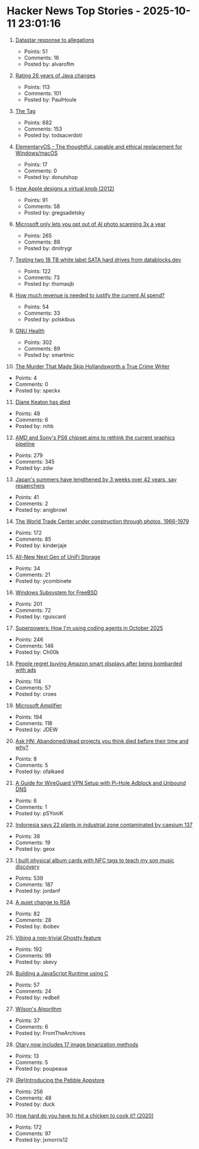 # Hacker News Top Stories - 2025-10-11 23:01:16

1. [Datastar response to allegations](https://data-star.dev/essays/greedy_developer)
   - Points: 51
   - Comments: 16
   - Posted by: alvaroflm

2. [Rating 26 years of Java changes](https://neilmadden.blog/2025/09/12/rating-26-years-of-java-changes/)
   - Points: 113
   - Comments: 101
   - Posted by: PaulHoule

3. [The <output> Tag](https://denodell.com/blog/html-best-kept-secret-output-tag)
   - Points: 682
   - Comments: 153
   - Posted by: todsacerdoti

4. [ElementaryOS - The thoughtful, capable and ethical replacement for Windows/macOS](https://elementary.io/)
   - Points: 17
   - Comments: 0
   - Posted by: donutshop

5. [How Apple designs a virtual knob (2012)](https://jherrm.github.io/knobs/)
   - Points: 91
   - Comments: 58
   - Posted by: gregsadetsky

6. [Microsoft only lets you opt out of AI photo scanning 3x a year](https://hardware.slashdot.org/story/25/10/11/0238213/microsofts-onedrive-begins-testing-face-recognizing-ai-for-photos-for-some-preview-users)
   - Points: 265
   - Comments: 88
   - Posted by: dmitrygr

7. [Testing two 18 TB white label SATA hard drives from datablocks.dev](https://ounapuu.ee/posts/2025/10/06/datablocks-white-label-drives/)
   - Points: 122
   - Comments: 73
   - Posted by: thomasjb

8. [How much revenue is needed to justify the current AI spend?](https://pracap.com/an-ai-addendum/)
   - Points: 54
   - Comments: 33
   - Posted by: polskibus

9. [GNU Health](https://www.gnuhealth.org/about-us.html)
   - Points: 302
   - Comments: 89
   - Posted by: smartmic

10. [The Murder That Made Skip Hollandsworth a True Crime Writer](https://www.texasmonthly.com/true-crime/skip-hollandsworth-new-book-she-kills/)
   - Points: 4
   - Comments: 0
   - Posted by: speckx

11. [Diane Keaton has died](https://www.nytimes.com/2025/10/11/movies/diane-keaton-dead.html)
   - Points: 48
   - Comments: 6
   - Posted by: mhb

12. [AMD and Sony's PS6 chipset aims to rethink the current graphics pipeline](https://arstechnica.com/gaming/2025/10/amd-and-sony-tease-new-chip-architecture-ahead-of-playstation-6/)
   - Points: 279
   - Comments: 345
   - Posted by: zdw

13. [Japan's summers have lengthened by 3 weeks over 42 years, say resaerchers](https://english.kyodonews.net/articles/-/62626)
   - Points: 41
   - Comments: 2
   - Posted by: anigbrowl

14. [The World Trade Center under construction through photos, 1966-1979](https://rarehistoricalphotos.com/twin-towers-construction-photographs/)
   - Points: 172
   - Comments: 85
   - Posted by: kinderjaje

15. [All-New Next Gen of UniFi Storage](https://blog.ui.com/article/all-new-next-gen-of-unifi-storage)
   - Points: 34
   - Comments: 21
   - Posted by: ycombinete

16. [Windows Subsystem for FreeBSD](https://github.com/BalajeS/WSL-For-FreeBSD)
   - Points: 201
   - Comments: 72
   - Posted by: rguiscard

17. [Superpowers: How I'm using coding agents in October 2025](https://blog.fsck.com/2025/10/09/superpowers/)
   - Points: 246
   - Comments: 146
   - Posted by: Ch00k

18. [People regret buying Amazon smart displays after being bombarded with ads](https://arstechnica.com/gadgets/2025/10/people-regret-buying-amazon-smart-displays-after-being-bombarded-with-ads/)
   - Points: 114
   - Comments: 57
   - Posted by: croes

19. [Microsoft Amplifier](https://github.com/microsoft/amplifier)
   - Points: 194
   - Comments: 118
   - Posted by: JDEW

20. [Ask HN: Abandoned/dead projects you think died before their time and why?](undefined)
   - Points: 8
   - Comments: 5
   - Posted by: ofalkaed

21. [A Guide for WireGuard VPN Setup with Pi-Hole Adblock and Unbound DNS](https://psyonik.tech/posts/a-guide-for-wireguard-vpn-setup-with-pi-hole-adblock-and-unbound-dns/)
   - Points: 6
   - Comments: 1
   - Posted by: pSYoniK

22. [Indonesia says 22 plants in industrial zone contaminated by caesium 137](https://www.reuters.com/sustainability/boards-policy-regulation/indonesia-says-22-plants-industrial-zone-near-jakarta-contaminated-by-caesium-2025-10-08/)
   - Points: 38
   - Comments: 19
   - Posted by: geox

23. [I built physical album cards with NFC tags to teach my son music discovery](https://fulghum.io/album-cards)
   - Points: 539
   - Comments: 187
   - Posted by: jordanf

24. [A quiet change to RSA](https://www.johndcook.com/blog/2025/10/06/a-quiet-change-to-rsa/)
   - Points: 82
   - Comments: 28
   - Posted by: ibobev

25. [Vibing a non-trivial Ghostty feature](https://mitchellh.com/writing/non-trivial-vibing)
   - Points: 192
   - Comments: 99
   - Posted by: skevy

26. [Building a JavaScript Runtime using C](https://devlogs.xyz/blog/building-a-javaScript-runtime)
   - Points: 57
   - Comments: 24
   - Posted by: redbell

27. [Wilson's Algorithm](https://cruzgodar.com/applets/wilsons-algorithm/)
   - Points: 37
   - Comments: 6
   - Posted by: FromTheArchives

28. [Otary now includes 17 image binarization methods](https://alexandrepoupeau.com/otary/api/image/transformers/thresholding/)
   - Points: 13
   - Comments: 5
   - Posted by: poupeaua

29. [(Re)Introducing the Pebble Appstore](https://ericmigi.com/blog/re-introducing-the-pebble-appstore/)
   - Points: 256
   - Comments: 48
   - Posted by: duck

30. [How hard do you have to hit a chicken to cook it? (2020)](https://james-simon.github.io/blog/chicken-cooking/)
   - Points: 172
   - Comments: 97
   - Posted by: jxmorris12

